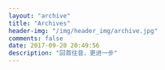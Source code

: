```yaml
---
layout: "archive"
title: "Archives"
header-img: "/img/header_img/archive.jpg"
comments: false
date: 2017-09-20 20:49:56
description: "回首往昔，更进一步"
---
```

